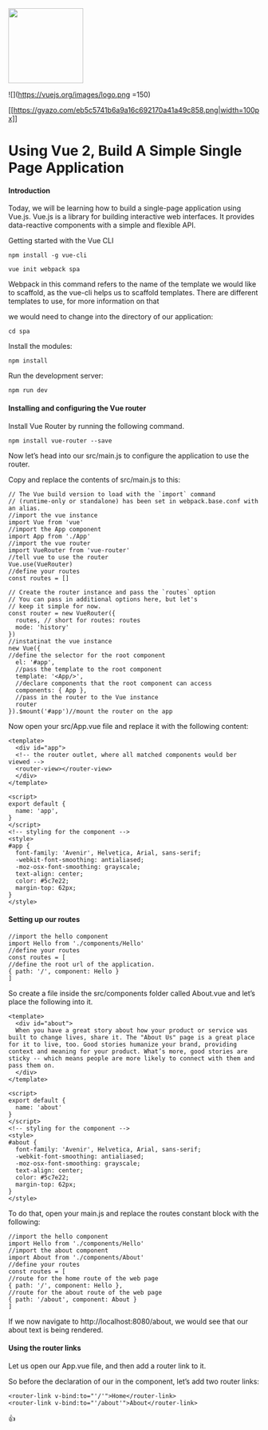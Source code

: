 <img src="https://vuejs.org/images/logo.png" width="150" height="150">

![](https://vuejs.org/images/logo.png =150)

[[https://gyazo.com/eb5c5741b6a9a16c692170a41a49c858.png|width=100px]]

# Using Vue 2, Build A Simple Single Page Application

#### Introduction

Today, we will be learning how to build a single-page application using Vue.js.
Vue.js is a library for building interactive web interfaces. It provides data-reactive components with a simple and flexible API.

Getting started with the Vue CLI

```
npm install -g vue-cli

```

```
vue init webpack spa
```

Webpack in this command refers to the name of the template we would like to scaffold, as the vue-cli helps us to scaffold templates. There are different templates to use, for more information on that

we would need to change into the directory of our application:

```
cd spa
```

Install the modules:

```
npm install
```

Run the development server:

```
npm run dev
```

#### Installing and configuring the Vue router


Install Vue Router by running the following command.

```
npm install vue-router --save
```

Now let’s head into our src/main.js to configure the application to use the router.

Copy and replace the contents of src/main.js to this:


```
// The Vue build version to load with the `import` command
// (runtime-only or standalone) has been set in webpack.base.conf with an alias.
//import the vue instance
import Vue from 'vue'
//import the App component
import App from './App'
//import the vue router
import VueRouter from 'vue-router'
//tell vue to use the router
Vue.use(VueRouter)
//define your routes
const routes = []

// Create the router instance and pass the `routes` option
// You can pass in additional options here, but let's
// keep it simple for now.
const router = new VueRouter({
  routes, // short for routes: routes
  mode: 'history'
})
//instatinat the vue instance
new Vue({
//define the selector for the root component
  el: '#app',
  //pass the template to the root component
  template: '<App/>',
  //declare components that the root component can access
  components: { App },
  //pass in the router to the Vue instance
  router
}).$mount('#app')//mount the router on the app
```

Now open your src/App.vue file and replace it with the following content:

```
<template>
  <div id="app">
  <!-- the router outlet, where all matched components would ber viewed -->
  <router-view></router-view>
  </div>
</template>

<script>
export default {
  name: 'app',
}
</script>
<!-- styling for the component -->
<style>
#app {
  font-family: 'Avenir', Helvetica, Arial, sans-serif;
  -webkit-font-smoothing: antialiased;
  -moz-osx-font-smoothing: grayscale;
  text-align: center;
  color: #5c7e22;
  margin-top: 62px;
}
</style>
```

#### Setting up our routes

```
//import the hello component
import Hello from './components/Hello'
//define your routes
const routes = [
//define the root url of the application.
{ path: '/', component: Hello }
]
```

So create a file inside the src/components folder called About.vue and let’s place the following into it.

```
<template>
  <div id="about">
  When you have a great story about how your product or service was built to change lives, share it. The "About Us" page is a great place for it to live, too. Good stories humanize your brand, providing context and meaning for your product. What’s more, good stories are sticky -- which means people are more likely to connect with them and pass them on.
  </div>
</template>

<script>
export default {
  name: 'about'
}
</script>
<!-- styling for the component -->
<style>
#about {
  font-family: 'Avenir', Helvetica, Arial, sans-serif;
  -webkit-font-smoothing: antialiased;
  -moz-osx-font-smoothing: grayscale;
  text-align: center;
  color: #5c7e22;
  margin-top: 62px;
}
</style>
```

To do that, open your main.js and replace the routes constant block with the following:

```
//import the hello component
import Hello from './components/Hello'
//import the about component
import About from './components/About'
//define your routes
const routes = [
//route for the home route of the web page
{ path: '/', component: Hello },
//route for the about route of the web page
{ path: '/about', component: About }
]
```

If we now navigate to http://localhost:8080/about, we would see that our about text is being rendered.

#### Using the router links

Let us open our App.vue file, and then add a router link to it.

So before the declaration of our <router-view></router-view> in the component, let’s add two router links:

```
<router-link v-bind:to="'/'">Home</router-link>
<router-link v-bind:to="'/about'">About</router-link>
```

:+1:
